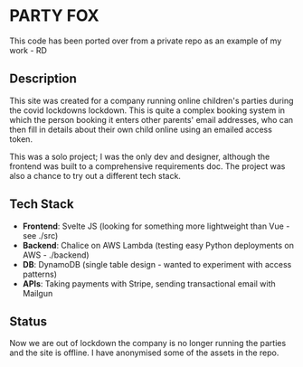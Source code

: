# PARTY FOX
This code has been ported over from a private repo as an example of my work - RD

## Description
This site was created for a company running online children's parties during the covid lockdowns lockdown. This is quite a complex booking system in which the person booking it enters other parents' email addresses, who can then fill in details about their own child online using an emailed access token.

This was a solo project; I was the only dev and designer, although the frontend was built to a comprehensive requirements doc. The project was also a chance to try out a different tech stack.

## Tech Stack
* **Frontend**: Svelte JS (looking for something more lightweight than Vue - see ./src)
* **Backend**: Chalice on AWS Lambda (testing easy Python deployments on AWS - ./backend)
* **DB**: DynamoDB (single table design - wanted to experiment with access patterns)
* **APIs**: Taking payments with Stripe, sending transactional email with Mailgun

## Status
Now we are out of lockdown the company is no longer running the parties and the site is offline. I have anonymised some of the assets in the repo.

